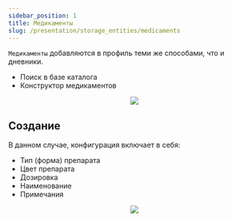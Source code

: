 ```yaml
---
sidebar_position: 1
title: Медикаменты
slug: /presentation/storage_entities/medicaments
---
```


`Медикаменты` добавляются в профиль теми же способами, что и дневники.

- Поиск в базе каталога
- Конструктор медикаментов

<div align="center"><img type="imgscreen" src="/wellness_doc/img/presentation/med/medLayout.png"/></div>

## Создание

В данном случае, конфигурация включает в себя:

- Тип (форма) препарата
- Цвет препарата
- Дозировка
- Наименование
- Примечания

<div align="center"><img type="imgscreen" src="/wellness_doc/img/presentation/med/medConstructor.png"/></div>
